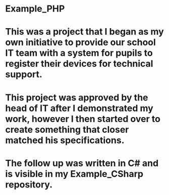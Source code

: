 # Example_PHP

# This was a project that I began as my own initiative to provide our school IT team with a system for pupils to register their devices for technical support.

# This project was approved by the head of IT after I demonstrated my work, however I then started over to create something that closer matched his specifications.

# The follow up was written in C# and is visible in my Example_CSharp repository.
